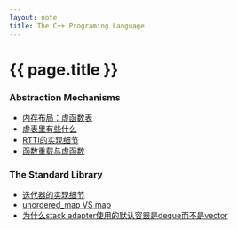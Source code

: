 ```yaml
---
layout: note 
title: The C++ Programing Language
---
```


{{ page.title }}
================

### Abstraction Mechanisms
* [内存布局：虚函数表](data_layout.html)
* [虚表里有些什么](what_is_in_vtable.html)
* [RTTI的实现细节](rtti.html)
* [函数重载与虚函数](overload_vs_virtual_function.html)

### The Standard Library
* [迭代器的实现细节](iterator.html)
* [unordered_map VS map](unordered_map_vs_map.html)
* [为什么stack adapter使用的默认容器是deque而不是vector](http://www.gotw.ca/gotw/054.htm)